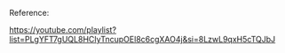 Reference:

https://youtube.com/playlist?list=PLgYFT7gUQL8HCIyTncupOEl8c6cgXAO4j&si=8LzwL9qxH5cTQJbJ